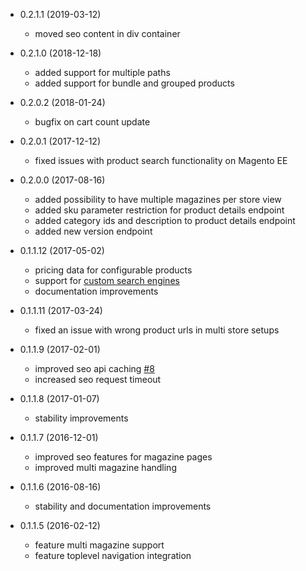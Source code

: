 * 0.2.1.1 (2019-03-12)
  * moved seo content in div container

* 0.2.1.0 (2018-12-18)
  * added support for multiple paths
  * added support for bundle and grouped products

* 0.2.0.2 (2018-01-24)
  * bugfix on cart count update

* 0.2.0.1 (2017-12-12)
  * fixed issues with product search functionality on Magento EE

* 0.2.0.0 (2017-08-16)
  * added possibility to have multiple magazines per store view
  * added sku parameter restriction for product details endpoint
  * added category ids and description to product details endpoint
  * added new version endpoint

* 0.1.1.12 (2017-05-02)
  * pricing data for configurable products
  * support for [custom search engines](doc/customization/custom-search-engines.md)
  * documentation improvements

* 0.1.1.11 (2017-03-24)
  * fixed an issue with wrong product urls in multi store setups

* 0.1.1.9 (2017-02-01)
  * improved seo api caching [#8](https://github.com/styladev/magentoStylaConnect/issues/8)
  * increased seo request timeout

* 0.1.1.8 (2017-01-07)
  * stability improvements

* 0.1.1.7 (2016-12-01)
  * improved seo features for magazine pages
  * improved multi magazine handling

* 0.1.1.6 (2016-08-16)
  * stability and documentation improvements

* 0.1.1.5 (2016-02-12)

  * feature multi magazine support
  * feature toplevel navigation integration
